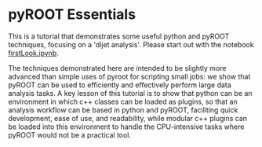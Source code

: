 # pyROOT Essentials

This is a tutorial that demonstrates some useful python and pyROOT techniques, focusing on a 'dijet analysis'. Please start out with the notebook [firstLook.ipynb](firstLook.ipynb).

The techniques demonstrated here are intended to be slightly more advanced than simple uses of pyroot for scripting small jobs: we show that pyROOT can be used to efficiently and effectively perform large data analysis tasks. A key lesson of this tutorial is to show that python can be an environment in which c++ classes can be loaded as plugins, so that an analysis workflow can be based in python and pyROOT, faciliting quick development, ease of use, and readability, while modular c++ plugins can be loaded into this environment to handle the CPU-intensive tasks where pyROOT would not be a practical tool.  
